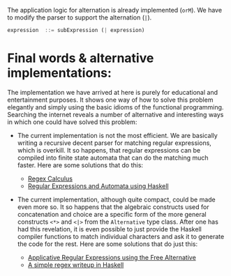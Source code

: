The application logic for alternation is already implemented (`orM`).
We have to modify the parser to support the alternation (`|`).

```Haskell
expression  ::= subExpression (| expression)
```


# Final words & alternative implementations:

The implementation we have arrived at here is purely for educational and entertainment purposes.
It shows one way of how to solve this problem elegantly and simply using the basic idioms of the functional programming.
Searching the internet reveals a number of alternative and interesting ways in which one could have solved this problem:

- The current implementation is not the most efficient.
  We are basically writing a recursive decent parser for matching regular expressions, which is overkill.
  It so happens, that regular expressions can be compiled into finite state automata that can do the matching much faster.
  Here are some solutions that do this:
    - [Regex Calculus](https://crypto.stanford.edu/~blynn/haskell/re.html)
    - [Regular Expressions and Automata using Haskell](https://www.cs.kent.ac.uk/people/staff/sjt/craft2e/regExp.pdf)

- The current implementation, although quite compact, could be made even more so.
  It so happens that the algebraic constructs used for concatenation and choice are a specific form of the more general constructs `<*>` and `<|>` from the `Alternative` type class.
  After one has had this revelation, it is even possible to just provide the Haskell compiler functions to match individual characters and ask it to generate the code for the rest.
  Here are some solutions that do just this:
    - [Applicative Regular Expressions using the Free Alternative](https://blog.jle.im/entry/free-alternative-regexp.html)
    - [A simple regex writeup in Haskell](https://gist.github.com/t0yv0/1082416/cff5bcf8ee449f4ebd2296eb25e3d811717d6bd6)
